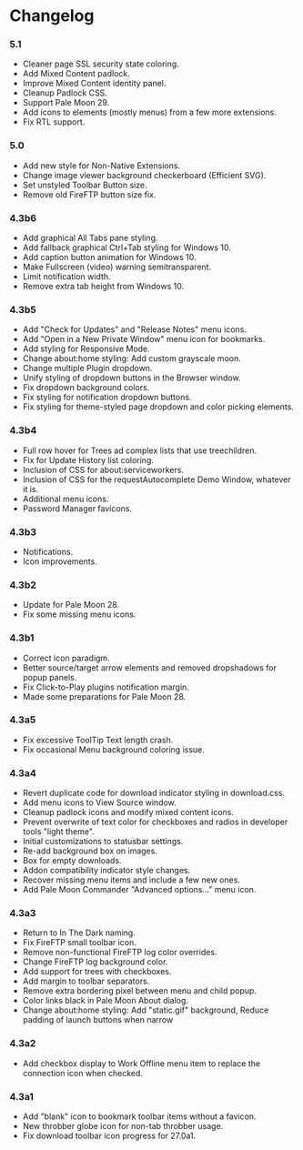 # Changelog

### 5.1
- Cleaner page SSL security state coloring.
- Add Mixed Content padlock.
- Improve Mixed Content identity panel.
- Cleanup Padlock CSS.
- Support Pale Moon 29.
- Add icons to elements (mostly menus) from a few more extensions.
- Fix RTL support.

### 5.0
- Add new style for Non-Native Extensions.
- Change image viewer background checkerboard (Efficient SVG).
- Set unstyled Toolbar Button size.
- Remove old FireFTP button size fix.

### 4.3b6
- Add graphical All Tabs pane styling.
- Add fallback graphical Ctrl+Tab styling for Windows 10.
- Add caption button animation for Windows 10.
- Make Fullscreen (video) warning semitransparent.
- Limit notification width.
- Remove extra tab height from Windows 10.

### 4.3b5
- Add "Check for Updates" and "Release Notes" menu icons.
- Add "Open in a New Private Window" menu icon for bookmarks.
- Add styling for Responsive Mode.
- Change about:home styling: Add custom grayscale moon.
- Change multiple Plugin dropdown.
- Unify styling of dropdown buttons in the Browser window.
- Fix dropdown background colors.
- Fix styling for notification dropdown buttons.
- Fix styling for theme-styled page dropdown and color picking elements.

### 4.3b4
- Full row hover for Trees ad complex lists that use treechildren.
- Fix for Update History list coloring.
- Inclusion of CSS for about:serviceworkers.
- Inclusion of CSS for the requestAutocomplete Demo Window, whatever it is.
- Additional menu icons.
- Password Manager favicons.

### 4.3b3
- Notifications.
- Icon improvements.

### 4.3b2
- Update for Pale Moon 28.
- Fix some missing menu icons.

### 4.3b1
- Correct icon paradigm.
- Better source/target arrow elements and removed dropshadows for popup panels.
- Fix Click-to-Play plugins notification margin.
- Made some preparations for Pale Moon 28.

### 4.3a5
- Fix excessive ToolTip Text length crash.
- Fix occasional Menu background coloring issue.

### 4.3a4
- Revert duplicate code for download indicator styling in download.css.
- Add menu icons to View Source window.
- Cleanup padlock icons and modify mixed content icons.
- Prevent overwrite of text color for checkboxes and radios in developer tools "light theme".
- Initial customizations to statusbar settings.
- Re-add background box on images.
- Box for empty downloads.
- Addon compatibility indicator style changes.
- Recover missing menu items and include a few new ones.
- Add Pale Moon Commander "Advanced options..." menu icon.

### 4.3a3
- Return to In The Dark naming.
- Fix FireFTP small toolbar icon.
- Remove non-functional FireFTP log color overrides.
- Change FireFTP log background color.
- Add support for trees with checkboxes.
- Add margin to toolbar separators.
- Remove extra bordering pixel between menu and child popup.
- Color links black in Pale Moon About dialog.
- Change about:home styling: Add "static.gif" background, Reduce padding of launch buttons when narrow

### 4.3a2
- Add checkbox display to Work Offline menu item to replace the connection icon when checked.

### 4.3a1
- Add "blank" icon to bookmark toolbar items without a favicon.
- New throbber globe icon for non-tab throbber usage.
- Fix download toolbar icon progress for 27.0a1.
